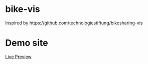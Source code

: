 # bike-vis

Inspired by https://github.com/technologiestiftung/bikesharing-vis


# Demo site
[Live Preview](https://main--mellifluous-cactus-3889f7.netlify.app/)




